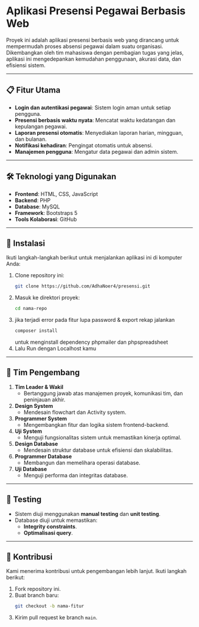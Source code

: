 
# Aplikasi Presensi Pegawai Berbasis Web

Proyek ini adalah aplikasi presensi berbasis web yang dirancang untuk mempermudah proses absensi pegawai dalam suatu organisasi. Dikembangkan oleh tim mahasiswa dengan pembagian tugas yang jelas, aplikasi ini mengedepankan kemudahan penggunaan, akurasi data, dan efisiensi sistem.

---

## 📋 Fitur Utama
- **Login dan autentikasi pegawai**: Sistem login aman untuk setiap pengguna.
- **Presensi berbasis waktu nyata**: Mencatat waktu kedatangan dan kepulangan pegawai.
- **Laporan presensi otomatis**: Menyediakan laporan harian, mingguan, dan bulanan.
- **Notifikasi kehadiran**: Pengingat otomatis untuk absensi.
- **Manajemen pengguna**: Mengatur data pegawai dan admin sistem.

---

## 🛠️ Teknologi yang Digunakan
- **Frontend**: HTML, CSS, JavaScript
- **Backend**: PHP
- **Database**: MySQL
- **Framework**: Bootstraps 5
- **Tools Kolaborasi**: GitHub

---

## 🚀 Instalasi
Ikuti langkah-langkah berikut untuk menjalankan aplikasi ini di komputer Anda:

1. Clone repository ini:
   ```bash
   git clone https://github.com/AdhaNoer4/presensi.git
   ```
2. Masuk ke direktori proyek:
   ```bash
   cd nama-repo
   ```
4. jika terjadi error pada fitur lupa password & export rekap jalankan 
   ```bash
   composer install
   ```
   untuk menginstall dependency phpmailer dan phpspreadsheet
3. Lalu Run dengan Localhost kamu

---

## 👥 Tim Pengembang
1. **Tim Leader & Wakil**
   - Bertanggung jawab atas manajemen proyek, komunikasi tim, dan peninjauan akhir.
2. **Design System**
   - Mendesain flowchart dan Activity system.
3. **Programmer System**
   - Mengembangkan fitur dan logika sistem frontend-backend.
4. **Uji System**
   - Menguji fungsionalitas sistem untuk memastikan kinerja optimal.
5. **Design Database**
   - Mendesain struktur database untuk efisiensi dan skalabilitas.
6. **Programmer Database**
   - Membangun dan memelihara operasi database.
7. **Uji Database**
   - Menguji performa dan integritas database.

---

## 🧪 Testing
- Sistem diuji menggunakan **manual testing** dan **unit testing**.
- Database diuji untuk memastikan:
  - **Integrity constraints**.
  - **Optimalisasi query**.

---

## 🌟 Kontribusi
Kami menerima kontribusi untuk pengembangan lebih lanjut. Ikuti langkah berikut:
1. Fork repository ini.
2. Buat branch baru:
   ```bash
   git checkout -b nama-fitur
   ```
3. Kirim pull request ke branch `main`.
